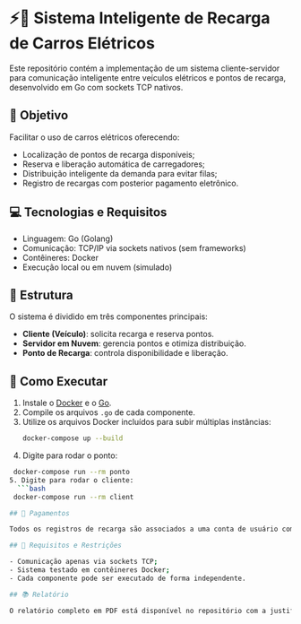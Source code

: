 # ⚡🚗 Sistema Inteligente de Recarga de Carros Elétricos

Este repositório contém a implementação de um sistema cliente-servidor para comunicação inteligente entre veículos elétricos e pontos de recarga, desenvolvido em Go com sockets TCP nativos.

## 🎯 Objetivo

Facilitar o uso de carros elétricos oferecendo:

- Localização de pontos de recarga disponíveis;
- Reserva e liberação automática de carregadores;
- Distribuição inteligente da demanda para evitar filas;
- Registro de recargas com posterior pagamento eletrônico.

## 💻 Tecnologias e Requisitos

- Linguagem: Go (Golang)
- Comunicação: TCP/IP via sockets nativos (sem frameworks)
- Contêineres: Docker
- Execução local ou em nuvem (simulado)

## 📁 Estrutura

O sistema é dividido em três componentes principais:

- **Cliente (Veículo)**: solicita recarga e reserva pontos.
- **Servidor em Nuvem**: gerencia pontos e otimiza distribuição.
- **Ponto de Recarga**: controla disponibilidade e liberação.

## 🚀 Como Executar

1. Instale o [Docker](https://www.docker.com/get-started/) e o [Go](https://go.dev/doc/install).
2. Compile os arquivos `.go` de cada componente.
3. Utilize os arquivos Docker incluídos para subir múltiplas instâncias:
   ```bash
   docker-compose up --build
4. Digite para rodar o ponto:
  ```bash
   docker-compose run --rm ponto
5. Digite para rodar o cliente:
    ```bash
   docker-compose run --rm client

## 💸 Pagamentos

Todos os registros de recarga são associados a uma conta de usuário com suporte a pagamento via PIX.

## 📄 Requisitos e Restrições

- Comunicação apenas via sockets TCP;
- Sistema testado em contêineres Docker;
- Cada componente pode ser executado de forma independente.

## 📚 Relatório

O relatório completo em PDF está disponível no repositório com a justificativa da arquitetura e decisões técnicas adotadas.
